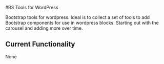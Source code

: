 #BS Tools for WordPress

Bootstrap tools for wordpress. Ideal is to collect a set of tools to add Bootstrap components for use in wordpress blocks. Starting out with the carousel and adding more over time.

## Current Functionality
None